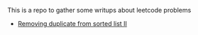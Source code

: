 This is a repo to gather some writups about leetcode problems

* [Removing duplicate from sorted list II]()
